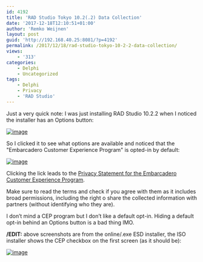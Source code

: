 ```yaml
---
id: 4192
title: 'RAD Studio Tokyo 10.2(.2) Data Collection'
date: '2017-12-18T12:10:51+01:00'
author: 'Remko Weijnen'
layout: post
guid: 'http://192.168.40.25:8081/?p=4192'
permalink: /2017/12/18/rad-studio-tokyo-10-2-2-data-collection/
views:
    - '313'
categories:
    - Delphi
    - Uncategorized
tags:
    - Delphi
    - Privacy
    - 'RAD Studio'
---
```


Just a very quick note: I was just installing RAD Studio 10.2.2 when I noticed the installer has an Options button:

[![image](http://192.168.40.25:8081/wp-content/uploads/2017/12/image_thumb-2.png "image")](http://192.168.40.25:8081/wp-content/uploads/2017/12/image-2.png)

So I clicked it to see what options are available and noticed that the "Embarcadero Customer Experience Program" is opted-in by default:

[![image](http://192.168.40.25:8081/wp-content/uploads/2017/12/image_thumb-3.png "image")](http://192.168.40.25:8081/wp-content/uploads/2017/12/image-3.png)

Clicking the lick leads to the [Privacy Statement for the Embarcadero Customer Experience Program](https://www.embarcadero.com/CustomerExperienceProgram_en).

Make sure to read the terms and check if you agree with them as it includes broad permissions, including the right o share the collected information with partners (without identifying who they are).

I don’t mind a CEP program but I don’t like a default opt-in. Hiding a default opt-in behind an Options button is a bad thing IMO.

**/EDIT:** above screenshots are from the online/.exe ESD installer, the ISO installer shows the CEP checkbox on the first screen (as it should be):

[![image](http://192.168.40.25:8081/wp-content/uploads/2017/12/image_thumb-4.png "image")](http://192.168.40.25:8081/wp-content/uploads/2017/12/image-4.png)